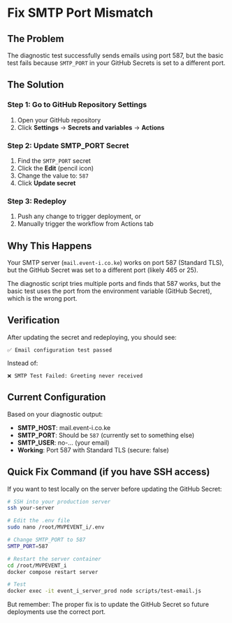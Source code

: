 # Fix SMTP Port Mismatch

## The Problem

The diagnostic test successfully sends emails using port 587, but the basic test fails because `SMTP_PORT` in your GitHub Secrets is set to a different port.

## The Solution

### Step 1: Go to GitHub Repository Settings

1. Open your GitHub repository
2. Click **Settings** → **Secrets and variables** → **Actions**

### Step 2: Update SMTP_PORT Secret

1. Find the `SMTP_PORT` secret
2. Click the **Edit** (pencil icon)
3. Change the value to: `587`
4. Click **Update secret**

### Step 3: Redeploy

1. Push any change to trigger deployment, or
2. Manually trigger the workflow from Actions tab

## Why This Happens

Your SMTP server (`mail.event-i.co.ke`) works on port 587 (Standard TLS), but the GitHub Secret was set to a different port (likely 465 or 25).

The diagnostic script tries multiple ports and finds that 587 works, but the basic test uses the port from the environment variable (GitHub Secret), which is the wrong port.

## Verification

After updating the secret and redeploying, you should see:

```
✅ Email configuration test passed
```

Instead of:

```
❌ SMTP Test Failed: Greeting never received
```

## Current Configuration

Based on your diagnostic output:

- **SMTP_HOST**: mail.event-i.co.ke
- **SMTP_PORT**: Should be `587` (currently set to something else)
- **SMTP_USER**: no-... (your email)
- **Working**: Port 587 with Standard TLS (secure: false)

## Quick Fix Command (if you have SSH access)

If you want to test locally on the server before updating the GitHub Secret:

```bash
# SSH into your production server
ssh your-server

# Edit the .env file
sudo nano /root/MVPEVENT_i/.env

# Change SMTP_PORT to 587
SMTP_PORT=587

# Restart the server container
cd /root/MVPEVENT_i
docker compose restart server

# Test
docker exec -it event_i_server_prod node scripts/test-email.js
```

But remember: The proper fix is to update the GitHub Secret so future deployments use the correct port.
